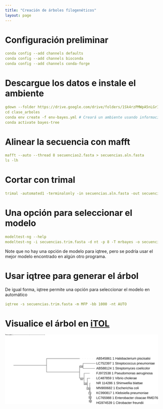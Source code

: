 ```yaml
---
title: "Creación de árboles filogenéticos"
layout: page
---
```


# Configuración preliminar

```yml
conda config --add channels defaults
conda config --add channels bioconda
conda config --add channels conda-forge
```
# Descargue los datos e instale el ambiente
```yml
gdown --folder https://drive.google.com/drive/folders/1Sk4rzPMWpA5nLGr1bwt4JOB2yKQUKfd0
cd clase_arboles
conda env create -f env-bayes.yml # Creará un ambiente usando información del archivo descargado.
conda activate bayes-tree
```

# Alinear la secuencia con mafft
```yml
mafft --auto --thread 8 secuencias2.fasta > secuencias.aln.fasta
ls -lh
```
# Cortar con trimal
```yml
trimal -automated1 -terminalonly -in secuencias.aln.fasta -out secuencias.trim.fasta
```
# Una opción para seleccionar el modelo
```yml
modeltest-ng --help
modeltest-ng -i secuencias.trim.fasta -d nt -p 8 -T mrbayes -o secuencias.modeltest
```
Note que no hay una opción de modelo para iqtree, pero se podría usar el mejor modelo encontrado en algún otro programa.
# Usar iqtree para generar el árbol
De igual forma, iqtree permite una opción para seleccionar el modelo en automático
```yml
iqtree -s secuencias.trim.fasta -m MFP -bb 1000 -nt AUTO
```
# Visualice el árbol en [iTOL](https://itol.embl.de) 

![Phylogenetic tree visualized in iTOLy](https://raw.githubusercontent.com/braddmg/images/main/tree_clase.png)
